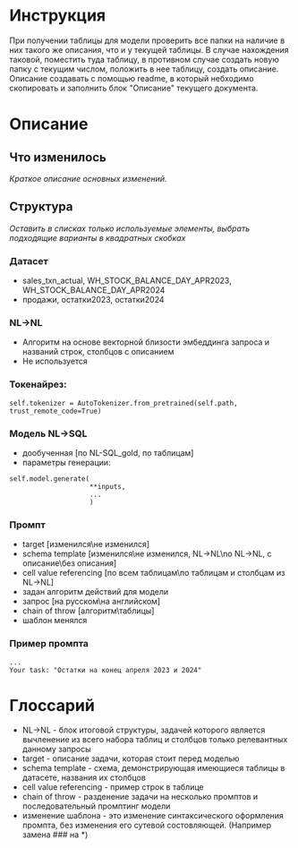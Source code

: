 # Инструкция
При получении таблицы для модели проверить все папки на наличие в них такого же описания, что и у текущей таблицы. В случае нахождения таковой, поместить туда таблицу, в противном случае создать новую папку с текущим числом, положить в нее таблицу, создать описание. Описание создавать с помощью readme, в который небходимо скопировать и заполнить блок "Описание" текущего документа.

# Описание

## Что изменилось
*Краткое описание основных изменений.*

## Структура
*Оставить в списках только используемые элементы, выбрать подходящие варианты в квадратных скобках*

### Датасет
+ sales_txn_actual, WH_STOCK_BALANCE_DAY_APR2023, WH_STOCK_BALANCE_DAY_APR2024
+ продажи, остатки2023, остатки2024

### NL->NL
+ Алгоритм на основе векторной близости эмбеддинга запроса и названий строк, столбцов с описанием
+ Не используется

### Токенайрез:
```
self.tokenizer = AutoTokenizer.from_pretrained(self.path, trust_remote_code=True)
```

### Модель NL->SQL
+ дообученная [по NL-SQL_gold, по таблицам]
+ параметры генерации:
```
self.model.generate(
                    **inputs,
                    ...
                    )
```

### Промпт
+ target [изменился\не изменился]
+ schema template [изменился\не изменился, NL->NL\no NL->NL, с описание\без описания]
+ cell value referencing [по всем таблицам\по таблицам и столбцам из NL->NL]
+ задан алгоритм действий для модели
+ запрос [на русском\на английском]
+ chain of throw [алгоритм\таблицы]
+ шаблон менялся

### Пример промпта
```
...
Your task: "Остатки на конец апреля 2023 и 2024"
```

# Глоссарий
+ NL->NL - блок итоговой структуры, задачей которого является вычленение из всего набора таблиц и столбцов только релевантных данному запросы
+ target - описание задачи, которая стоит перед моделью
+ schema template - схема, демонстрирующая имеющиеся таблицы в датасете, названия их столбцов
+ cell value referencing - пример строк в таблице
+ chain of throw - разденение задачи на несколько промптов и последовательный промптинг модели
+ изменение шаблона - это изменение синтаксического оформления промпта, без изменения его сутевой состовляющей. (Например замена ### на *)
